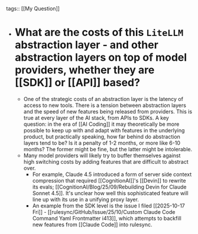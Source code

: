 tags:: [[My Question]]

- # What are the costs of this `LiteLLM` abstraction layer - and other abstraction layers on top of model providers, whether they are [[SDK]] or [[API]] based?
	- One of the strategic costs of an abstraction layer is the latency of access to new tools. There is a tension between abstraction layers and the speed of new features being released from providers. This is true at every layer of the AI stack, from APIs to SDKs. A key question: in the era of [[AI Coding]] it may theoretically be more possible to keep up with and adapt with features in the underlying product, but practically speaking, how far behind do abstraction layers tend to be? Is it a penalty of 1-2 months, or more like 6-10 months? The former might be fine, but the latter might be intolerable.
	- Many model providers will likely try to buffer themselves against high switching costs by adding features that are difficult to abstract over.
		- For example, Claude 4.5 introduced a form of server side context compression that required [[CognitionAI]]'s [[Devin]] to rewrite its evals; [[CognitionAI/Blog/25/09/Rebuilding Devin for Claude Sonnet 4.5]]. It's unclear how well this sophisticated feature will line up with its use in a unifying proxy layer.
		- An example from the SDK level is the issue I filed [[2025-10-17 Fri]] - [[rulesync/GitHub/Issue/25/10/Custom Claude Code Command Yaml Frontmatter i413]], which attempts to backfill new features from [[Claude Code]] into rulesync.